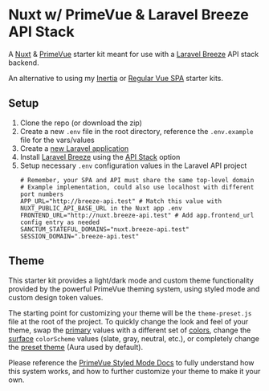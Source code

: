# Nuxt w/ PrimeVue & Laravel Breeze API Stack
A [Nuxt](https://nuxt.com/) & [PrimeVue](https://primevue.org/) starter kit meant for use with a [Laravel Breeze](https://laravel.com/docs/master/starter-kits#laravel-breeze) API stack backend.

An alternative to using my [Inertia](https://github.com/connorabbas/primevue-breeze-inertia) or [Regular Vue SPA](https://github.com/connorabbas/primevue-breeze-spa) starter kits.

## Setup 
1. Clone the repo (or download the zip)
2. Create a new `.env` file in the root directory, reference the `.env.example` file for the vars/values
3. Create a [new Laravel application](https://laravel.com/docs/master/installation) 
4. Install [Laravel Breeze](https://laravel.com/docs/master/starter-kits#laravel-breeze-installation) using the [API Stack](https://laravel.com/docs/master/starter-kits#breeze-and-next) option
5. Setup necessary `.env` configuration values in the Laravel API project
    ```
    # Remember, your SPA and API must share the same top-level domain
    # Example implementation, could also use localhost with different port numbers
    APP_URL="http://breeze-api.test" # Match this value with NUXT_PUBLIC_API_BASE_URL in the Nuxt app .env
    FRONTEND_URL="http://nuxt.breeze-api.test" # Add app.frontend_url config entry as needed
    SANCTUM_STATEFUL_DOMAINS="nuxt.breeze-api.test"
    SESSION_DOMAIN=".breeze-api.test"
    ```

## Theme
This starter kit provides a light/dark mode and custom theme functionality provided by the powerful PrimeVue theming system, using styled mode and custom design token values.

The starting point for customizing your theme will be the `theme-preset.js` file at the root of the project. To quickly change the look and feel of your theme, swap the [primary](https://primevue.org/theming/styled/#primary) values with a different set of [colors](https://primevue.org/theming/styled/#colors), change the [surface](https://primevue.org/theming/styled/#surface) `colorScheme` values (slate, gray, neutral, etc.), or completely change the [preset theme](https://primevue.org/theming/styled/#presets) (Aura used by default).

Please reference the [PrimeVue Styled Mode Docs](https://primevue.org/theming/styled/) to fully understand how this system works, and how to further customize your theme to make it your own.
